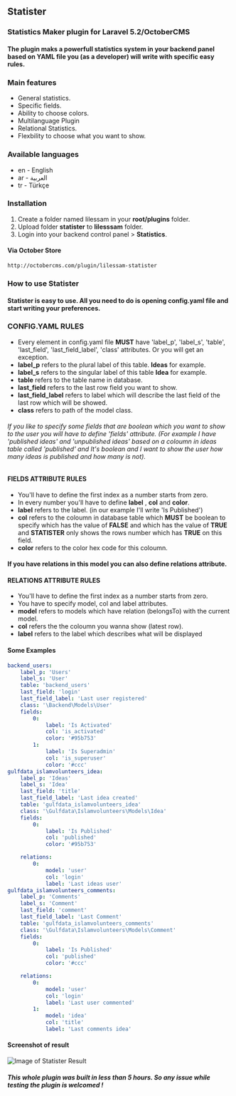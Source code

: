 ## Statister
### Statistics Maker plugin for Laravel 5.2/OctoberCMS
#### The plugin maks a powerfull statistics system in your backend panel based on YAML file you (as a developer) will write with specific easy rules.

### Main features
* General statistics.
* Specific fields.
* Ability to choose colors.
* Multilanguage Plugin
* Relational Statistics.
* Flexbility to choose what you want to show.

### Available languages
* en - English
* ar - العربية
* tr - Türkçe

### Installation
1. Create a folder named lilessam in your __root/plugins__ folder.
1. Upload folder __statister__ to __lilesssam__ folder.
1. Login into your backend control panel > __Statistics__.

#### Via October Store
`http://octobercms.com/plugin/lilessam-statister`

### How to use Statister
#### Statister is easy to use. All you need to do is opening config.yaml file and start writing your preferences.

### CONFIG.YAML RULES
* Every element in config.yaml file __MUST__ have 'label_p', 'label_s', 'table', 'last_field', 'last_field_label', 'class' attributes. Or you will get an exception.
* __label_p__ refers to the plural label of this table. __Ideas__ for example.
* __label_s__ refers to the singular label of this table __Idea__ for example.
* __table__ refers to the table name in database.
* __last_field__ refers to the last row field you want to show.
* __last_field_label__ refers to label which will describe the last field of the last row which will be showed.
* __class__ refers to path of the model class.

###### If you like to specify some fields that are boolean which you want to show to the user you will have to define 'fields' attribute. (For example I have 'published ideas' and 'unpublished ideas' based on a coloumn in ideas table called 'published' and It's boolean and I want to show the user how many ideas is published and how many is not).

#### FIELDS ATTRIBUTE RULES
* You'll have to define the first index as a number starts from zero.
* In every number you'll have to define __label__ , __col__ and __color__.
* __label__ refers to the label. (in our example I'll write 'Is Published')
* __col__ refers to the coloumn in database table which __MUST__ be boolean to specify which has the value of __FALSE__ and which has the value of __TRUE__ and __STATISTER__ only shows the rows number which has __TRUE__ on this field.
* __color__ refers to the color hex code for this coloumn.

#### If you have relations in this model you can also define __relations__ attribute.
#### RELATIONS ATTRIBUTE RULES
* You'll have to define the first index as a number starts from zero.
* You have to specify model, col and label attributes.
* __model__ refers to models which have relation (belongsTo) with the current model.
* __col__ refers the the coloumn you wanna show (latest row).
* __label__ refers to the label which describes what will be displayed


#### Some Examples
```yaml
backend_users:
    label_p: 'Users'
    label_s: 'User'
    table: 'backend_users'
    last_field: 'login'
    last_field_label: 'Last user registered'
    class: '\Backend\Models\User'
    fields:
        0:
            label: 'Is Activated'
            col: 'is_activated'
            color: '#95b753'
        1:
            label: 'Is Superadmin'
            col: 'is_superuser'
            color: '#ccc'
gulfdata_islamvolunteers_idea:
    label_p: 'Ideas'
    label_s: 'Idea'
    last_field: 'title'
    last_field_label: 'Last idea created'
    table: 'gulfdata_islamvolunteers_idea'
    class: '\Gulfdata\Islamvolunteers\Models\Idea'
    fields:
        0:
            label: 'Is Published'
            col: 'published'
            color: '#95b753'

    relations:
        0:
            model: 'user'
            col: 'login'
            label: 'Last ideas user'
gulfdata_islamvolunteers_comments:
    label_p: 'Comments'
    label_s: 'Comment'
    last_field: 'comment'
    last_field_label: 'Last Comment'
    table: 'gulfdata_islamvolunteers_comments'
    class: '\Gulfdata\Islamvolunteers\Models\Comment'
    fields:
        0:
            label: 'Is Published'
            col: 'published'
            color: '#ccc'

    relations:
        0:
            model: 'user'
            col: 'login'
            label: 'Last user commented'
        1:
            model: 'idea'
            col: 'title'
            label: 'Last comments idea'

```


#### Screenshot of result
![Image of Statister Result](http://i.imgur.com/QgYeiTD.png)

##### This whole plugin was built in less than 5 hours. So any issue while testing the plugin is welcomed !
